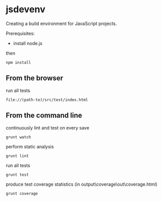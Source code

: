 jsdevenv
========

Creating a build environment for JavaScript projects.

Prerequisites:

* install node.js

then

    npm install


From the browser
----------------

run all tests

    file://(path-to)/src/test/index.html


From the command line
---------------------

continuously lint and test on every save

    grunt watch

perform static analysis

    grunt lint

run all tests

    grunt test

produce test coverage statistics (in output\coverage\out\coverage.html)

    grunt coverage
